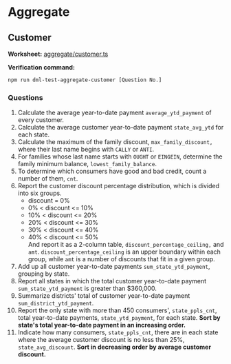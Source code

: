# Aggregate

## Customer

**Worksheet:** [aggregate/customer.ts](/src/aggregate/customer.ts)

**Verification command:**

```sh
npm run dml-test-aggregate-customer [Question No.]
```

### Questions

1. Calculate the average year-to-date payment `average_ytd_payment` of every customer.
2. Calculate the average customer year-to-date payment `state_avg_ytd` for each state.
3. Calculate the maximum of the family discount, `max_family_discount,` where their last name begins with `CALLY` or `ANTI`.
4. For families whose last name starts with `OUGHT` or `EINGEIN`, determine the family minimum balance, `lowest_family_balance`.
5. To determine which consumers have good and bad credit, count a number of them, `cnt`.
6. Report the customer discount percentage distribution, which is divided into six groups.
   - discount = 0%
   - 0% < discount <= 10%
   - 10% < discount <= 20%
   - 20% < discount <= 30%
   - 30% < discount <= 40%
   - 40% < discount <= 50%  
     And report it as a 2-column table, `discount_percentage_ceiling,` and `amt`. `discount_percentage_ceiling` is an upper boundary within each group, while `amt` is a number of discounts that fit in a given group.
7. Add up all customer year-to-date payments `sum_state_ytd_payment`, grouping by state.
8. Report all states in which the total customer year-to-date payment `sum_state_ytd_payment` is greater than $360,000.
9. Summarize districts' total of customer year-to-date payment `sum_district_ytd_payment`.
10. Report the only state with more than 450 consumers', `state_ppls_cnt`, total year-to-date payments, `state_ytd_payment`, for each state. **Sort by state's total year-to-date payment in an increasing order.**
11. Indicate how many consumers, `state_ppls_cnt`, there are in each state where the average customer discount is no less than 25%, `state_avg_discount`. **Sort in decreasing order by average customer discount.**
